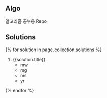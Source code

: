 ## Algo
알고리즘 공부용 Repo

## Solutions
{% for solution in page.collection.solutions %}
1. {{solution.title}}    
      - mw
      - mg 
      - ms
      - yr

{% endfor %}

